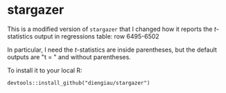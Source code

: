 # stargazer

This is a modified version of `stargazer` that I changed how it reports the *t*-statistics output in regressions table: row 6495-6502

In particular, I need the *t*-statistics are inside parentheses, but the default outputs are "t = " and without parentheses.

To install it to your local R:

```
devtools::install_github("diengiau/stargazer")
```
